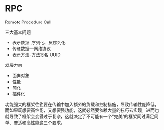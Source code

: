 # RPC

Remote Procedure Call

三大基本问题
- 表示数据-序列化、反序列化
- 传递数据—网络协议
- 表示方法-方法签名 UUID

发展方向
- 面向对象
- 性能
- 简化
- 插件化

功能强大的框架往往要在传输中加入额外的负载和控制措施，导致传输性能降低，而如果既想要高性能，又想要强功能，这就必然要依赖大量的技巧去实现，进而也就导致了框架会变得过于复杂，这就决定了不可能有一个“完美”的框架同时满足简单、普适和高性能这三个要求。